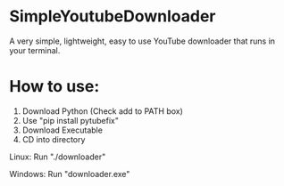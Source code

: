 # SimpleYoutubeDownloader
A very simple, lightweight, easy to use YouTube downloader that runs in your terminal.


# How to use:
1. Download Python (Check add to PATH box)
2. Use "pip install pytubefix"
3. Download Executable
4. CD into directory
   
Linux: Run "./downloader"

Windows: Run "downloader.exe"
